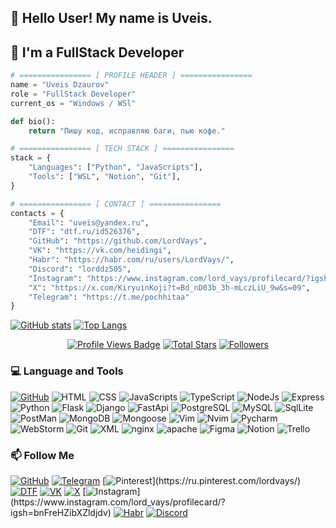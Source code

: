 ## 👋 Hello User! My name is Uveis. 
## 🚀 I'm a FullStack Developer

```Python
# ================ [ PROFILE HEADER ] ================  
name = "Uveis Dzaurov"  
role = "FullStack Developer"  
current_os = "Windows / WSl"  

def bio():  
    return "Пишу код, исправляю баги, пью кофе."  

# ================ [ TECH STACK ] ================  
stack = {  
    "Languages": ["Python", "JavaScripts"],  
    "Tools": ["WSL", "Notion", "Git"],  
}  

# ================ [ CONTACT ] ================  
contacts = {  
    "Email": "uveis@yandex.ru",  
    "DTF": "dtf.ru/id526376",  
    "GitHub": "https://github.com/LordVays",  
    "VK": "https://vk.com/heidingi",  
    "Habr": "https://habr.com/ru/users/LordVays/",  
    "Discord": "lorddz505", 
    "Instagram": "https://www.instagram.com/lord_vays/profilecard/?igsh=bnFreHZibXZldjdv",  
    "X": "https://x.com/KiryuinKoji?t=Bd_nD03b_3h-mLczLiU_9w&s=09",
    "Telegram": "https://t.me/pochhitaa"
}  
```


[![GitHub stats](https://github-readme-stats.vercel.app/api?username=LordVays&show_icons=true&theme=radical)](https://github.com/LordVays) [![Top Langs](https://github-readme-stats.vercel.app/api/top-langs/?username=LordVays&layout=compact&theme=radical)](https://github.com/LordVays) 



 <div align="center">
<!-- Profile Views -->
<a href="https://github.com/LordVays" target="_blank">
  <img src="https://komarev.com/ghpvc/?username=LordVays&label=Profile%20views&color=5e81ac&style=for-the-badge&logo=github&logoColor=white&Color=black" 
       alt="Profile Views Badge" /></a>

<!-- Total Stars with GitHub Logo -->
<a href="https://github.com/LordVays?tab=repositories&sort=stargazers" target="_blank">
  <img alt="Total Stars" title="Total stars on GitHub"
       src="https://img.shields.io/github/stars/LordVays?style=for-the-badge&label=Stars&color=bf616a&logo=github" /></a>

<!-- Followers with GitHub Logo -->
<a href="https://github.com/LordVays?tab=followers" target="_blank">
  <img alt="Followers" title="Follow me on GitHub"
       src="https://img.shields.io/github/followers/LordVays?style=for-the-badge&label=Followers&color=5e81ac&logo=github" />
</a>

</div>



### 💻 Language and Tools 
[![GitHub](https://img.shields.io/badge/GitHub-090909?style=for-the-badge&logo=github)](https://github.com/LordVays)
![HTML](https://img.shields.io/badge/HTML-090909?style=for-the-badge&logo=ejs)
![CSS](https://img.shields.io/badge/CSS-090909?style=for-the-badge&logo=css)
![JavaScripts](https://img.shields.io/badge/JavaScript-090909?style=for-the-badge&logo=javascript)
![TypeScript](https://img.shields.io/badge/TypeScript-090909?style=for-the-badge&logo=TypeScript)
![NodeJs](https://img.shields.io/badge/NodeJs-090909?style=for-the-badge&logo=node.js)
![Express](https://img.shields.io/badge/Express-090909?style=for-the-badge&logo=Express)
![Python](https://img.shields.io/badge/Python-090909?style=for-the-badge&logo=Python)
![Flask](https://img.shields.io/badge/Flask-090909?style=for-the-badge&logo=flask)
![Django](https://img.shields.io/badge/Django-090909?style=for-the-badge&logo=Django)
![FastApi](https://img.shields.io/badge/FastApi-090909?style=for-the-badge&logo=FastApi)
![PostgreSQL](https://img.shields.io/badge/PostgreSQL-090909?style=for-the-badge&logo=postgresql)
![MySQL](https://img.shields.io/badge/MySQL-090909?style=for-the-badge&logo=mysql)
![SqlLite](https://img.shields.io/badge/SqlLite-090909?style=for-the-badge&logo=sqlite)
![PostMan](https://img.shields.io/badge/PostMan-090909?style=for-the-badge&logo=PostMan)
![MongoDB](https://img.shields.io/badge/MongoDB-090909?style=for-the-badge&logo=MongoDB)
![Mongoose](https://img.shields.io/badge/Mongoose-090909?style=for-the-badge&logo=mongoose)
![Vim](https://img.shields.io/badge/vim-090909?style=for-the-badge&logo=vim)
![Nvim](https://img.shields.io/badge/nvim-090909?style=for-the-badge&logo=neovim)
![Pycharm](https://img.shields.io/badge/pycharm-090909?style=for-the-badge&logo=pycharm)
![WebStorm](https://img.shields.io/badge/webstorm-090909?style=for-the-badge&logo=webstorm&logoColor=aqua)
![Git](https://img.shields.io/badge/Git-090909?style=for-the-badge&logo=git)
![XML](https://img.shields.io/badge/xml-090909?style=for-the-badge&logo=xml)
![nginx](https://img.shields.io/badge/nginx-090909?style=for-the-badge&logo=nginx)
![apache](https://img.shields.io/badge/apache-090909?style=for-the-badge&logo=apache)
![Figma](https://img.shields.io/badge/Figma-090909?style=for-the-badge&logo=figma)
![Notion](https://img.shields.io/badge/Notion-090909?style=for-the-badge&logo=notion)
![Trello](https://img.shields.io/badge/Trello-090909?style=for-the-badge&logo=trello)




### 📫 Follow Me

[![GitHub](https://img.shields.io/badge/GitHub-090909?style=for-the-badge&logo=github)](https://github.com/LordVays)
[![Telegram](https://img.shields.io/badge/Telegram-090909?style=for-the-badge&logo=telegram)](https://t.me/pochhitaa)
[![Pinterest](https://img.shields.io/badge/Pinterest-090909?style=for-the-badge&logo=Pinterest&logoColor=rgba(193,53,132))](https://ru.pinterest.com/lordvays/)
[![DTF](https://img.shields.io/badge/DTF-090909?style=for-the-badge&logo=flutter)](dtf.ru/id526376)
[![VK](https://img.shields.io/badge/vk-090909?style=for-the-badge&logo=vk&logoColor=blue)](https://vk.com/heidingi)
[![X](https://img.shields.io/badge/X/twitter-090909?style=for-the-badge&logo=x)](https://x.com/KiryuinKoji?t=Bd_nD03b_3h-mLczLiU_9w&s=09)
[![Instagram](https://img.shields.io/badge/Instagram-090909?style=for-the-badge&logo=Instagram&logoColor=rgba(193,53,132))](https://www.instagram.com/lord_vays/profilecard/?igsh=bnFreHZibXZldjdv)
[![Habr](https://img.shields.io/badge/habr-090909?style=for-the-badge&logo=habr)](https://habr.com/ru/users/LordVays/)
[![Discord](https://img.shields.io/badge/Discord-090909?style=for-the-badge&logo=Discord)](lorddz505)
